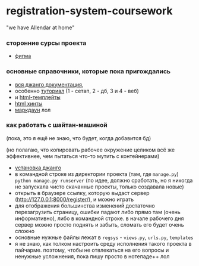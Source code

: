 # registration-system-coursework
"we have Allendar at home"
### сторонние сурсы проекта
- [фигма](https://www.figma.com/file/Kt2FDXipEGxZJmpCemKc7s/Registration-system?t=3hfefkVQvIIGJvIm-6)
### основные справочники, которые пока пригождались
- [вся джанго документация](https://docs.djangoproject.com/en/4.1/),
- особенно [туториал](https://docs.djangoproject.com/en/4.1/intro/) (1 - сетап, 2 - дб, 3 и 4 - веб)
- и [html-темплейты](https://docs.djangoproject.com/en/4.1/ref/templates/language/)
- [html хинты](https://www.w3schools.com/html/default.asp)
- [маркдаун](https://docs.github.com/en/get-started/writing-on-github/getting-started-with-writing-and-formatting-on-github/basic-writing-and-formatting-syntax) лол
### как работать с шайтан-машиной
(пока, это я ещё не знаю, что будет, когда добавится бд)

(но полагаю, что копировать рабочее окружение целиком всё же эффективнее, чем пытаться что-то мутить с контейнерами)
- [установка джанго](https://docs.djangoproject.com/en/4.1/intro/install/)
- в командной строке из директории проекта (там, где `manage.py`) `python manage.py runserver` (по идее, должно сработать, но я никогда не запускала чисто скачанные проекты, только создавала новые)
- открыть в браузере ссылку, которую выдаст сервер (http://127.0.0.1:8000/register/), и можно играть
- для отображения большинства изменений достаточно перезагрузить страницу, ошибки падают либо прямо там (очень информативно), либо в командной строке. в начале рабочего дня сервер можно просто поднять и забыть, сломать его будет очень сложно
- основные нужные файлы лежат в `regsys` - `views.py`, `urls.py`, `templates`
- я не знаю, как толком настроить среду исполнения такого проекта в пайчарме. поэтому, чтобы не отвлекаться на его вопросы и ненужные усложнения, пока пишу просто в нотепаде++ лол
